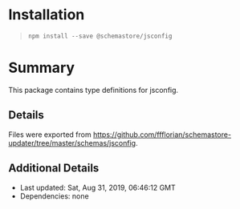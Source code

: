 # Installation
> `npm install --save @schemastore/jsconfig`

# Summary
This package contains type definitions for jsconfig.

## Details
Files were exported from https://github.com/ffflorian/schemastore-updater/tree/master/schemas/jsconfig.

## Additional Details
* Last updated: Sat, Aug 31, 2019, 06:46:12 GMT
* Dependencies: none
